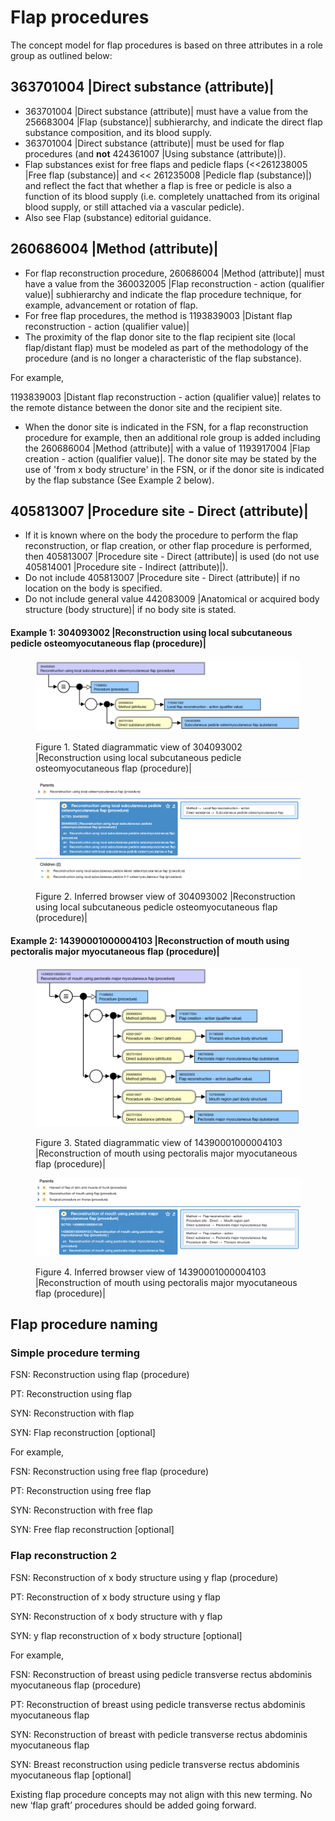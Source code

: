 # Flap procedures

The concept model for flap procedures is based on three attributes in a role group as outlined below:

## 363701004 |Direct substance (attribute)|

  * 363701004 |Direct substance (attribute)| must have a value from the 256683004 |Flap (substance)| subhierarchy, and indicate the direct flap substance composition, and its blood supply.
  * 363701004 |Direct substance (attribute)| must be used for flap procedures (and **not** 424361007 |Using substance (attribute)|).
  * Flap substances exist for free flaps and pedicle flaps (<<261238005 |Free flap (substance)| and << 261235008 |Pedicle flap (substance)|) and reflect the fact that whether a flap is free or pedicle is also a function of its blood supply (i.e. completely unattached from its original blood supply, or still attached via a vascular pedicle).
  * Also see Flap (substance) editorial guidance.

## 260686004 |Method (attribute)|

  * For flap reconstruction procedure, 260686004 |Method (attribute)| must have a value from the 360032005 |Flap reconstruction - action (qualifier value)| subhierarchy and indicate the flap procedure technique, for example, advancement or rotation of flap.
  * For free flap procedures, the method is 1193839003 |Distant flap reconstruction - action (qualifier value)|
  * The proximity of the flap donor site to the flap recipient site (local flap/distant flap) must be modeled as part of the methodology of the procedure (and is no longer a characteristic of the flap substance).

For example,

1193839003 |Distant flap reconstruction - action (qualifier value)| relates to the remote distance between the donor site and the recipient site.

  * When the donor site is indicated in the FSN, for a flap reconstruction procedure for example, then an additional role group is added including the 260686004 |Method (attribute)| with a value of 1193917004 |Flap creation - action (qualifier value)|. The donor site may be stated by the use of 'from x body structure' in the FSN, or if the donor site is indicated by the flap substance (See Example 2 below).

## 405813007 |Procedure site - Direct (attribute)|

  * If it is known where on the body the procedure to perform the flap reconstruction, or flap creation, or other flap procedure is performed, then 405813007 |Procedure site - Direct (attribute)| is used (do not use 405814001 |Procedure site - Indirect (attribute)|).
  * Do not include 405813007 |Procedure site - Direct (attribute)| if no location on the body is specified.
  * Do not include general value 442083009 |Anatomical or acquired body structure (body structure)| if no body site is stated.

#### Example 1: 304093002 |Reconstruction using local subcutaneous pedicle osteomyocutaneous flap (procedure)|

<figure><img src="images/174691303.png" alt="" title=""><figcaption><p>Figure 1. Stated diagrammatic view of 304093002 |Reconstruction using local subcutaneous pedicle osteomyocutaneous flap (procedure)|</p></figcaption></figure>

  

<figure><img src="images/174691306.png" alt="" title=""><figcaption><p>Figure 2. Inferred browser view of 304093002 |Reconstruction using local subcutaneous pedicle osteomyocutaneous flap (procedure)|</p></figcaption></figure>

  

#### Example 2: 14390001000004103 |Reconstruction of mouth using pectoralis major myocutaneous flap (procedure)|

<figure><img src="images/174691305.png" alt="" title=""><figcaption><p>Figure 3. Stated diagrammatic view of 14390001000004103 |Reconstruction of mouth using pectoralis major myocutaneous flap (procedure)|</p></figcaption></figure>

  

<figure><img src="images/174691304.png" alt="" title=""><figcaption><p>Figure 4. Inferred browser view of 14390001000004103 |Reconstruction of mouth using pectoralis major myocutaneous flap (procedure)|</p></figcaption></figure>

  

## Flap procedure naming

### Simple procedure terming

FSN: Reconstruction using flap (procedure) 

PT: Reconstruction using flap 

SYN: Reconstruction with flap

SYN: Flap reconstruction [optional] 

For example, 

FSN: Reconstruction using free flap (procedure) 

PT: Reconstruction using free flap 

SYN: Reconstruction with free flap

SYN: Free flap reconstruction [optional] 

  

### Flap reconstruction 2

FSN: Reconstruction of x body structure using y flap (procedure) 

PT: Reconstruction of x body structure using y flap 

SYN: Reconstruction of x body structure with y flap

SYN: y flap reconstruction of x body structure [optional] 

For example,

FSN: Reconstruction of breast using pedicle transverse rectus abdominis myocutaneous flap (procedure) 

PT: Reconstruction of breast using pedicle transverse rectus abdominis myocutaneous flap 

SYN: Reconstruction of breast with pedicle transverse rectus abdominis myocutaneous flap 

SYN: Breast reconstruction using pedicle transverse rectus abdominis myocutaneous flap [optional] 

  

Existing flap procedure concepts may not align with this new terming. No new ‘flap graft’ procedures should be added going forward.

